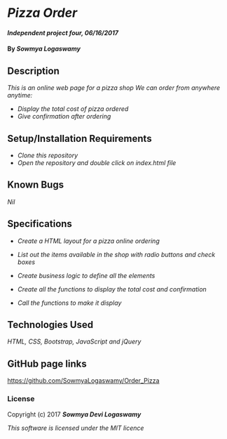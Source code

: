 # _Pizza Order_

#### _Independent project four, 06/16/2017_

#### By _**Sowmya Logaswamy**_

## Description

_This is an online web page for a pizza shop We can order from anywhere anytime:_
* _Display the total cost of pizza ordered_
* _Give confirmation after ordering_


## Setup/Installation Requirements

* _Clone this repository_
* _Open the repository and double click on index.html file_

## Known Bugs

_Nil_

## Specifications

* _Create a HTML layout for a pizza online ordering_

* _List out the items available in the shop with radio buttons and check boxes_

* _Create business logic to define all the elements_

* _Create all the functions to display the total cost and confirmation_

* _Call the functions to make it display_

## Technologies Used

_HTML, CSS, Bootstrap, JavaScript and jQuery_

## GitHub page links

https://github.com/SowmyaLogaswamy/Order_Pizza

### License

Copyright (c) 2017 **_Sowmya Devi Logaswamy_**

*This software is licensed under the MIT licence*
